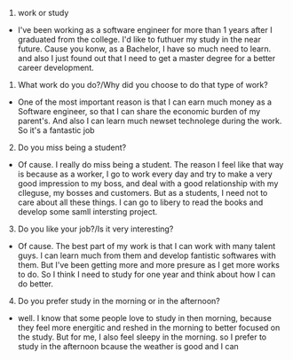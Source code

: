 1. work or study

  * I've been working as a software engineer for more than 1 years after I graduated from the college. I'd like to futhuer my study in the near future. Cause you konw, as a Bachelor, I have so much need to learn. and also I just found out that I need to get a master degree for a better career development.


1. What work do you do?\/Why did you choose to do that type of work?

  * One of the most important reason is that I can earn much money as a Software engineer, so that I can share the economic burden of my parent's. And also I can learn much newset technolege during the work. So it's a fantastic job

2. Do you miss being a student?

  * Of cause. I really do miss being a student. The reason I feel like that way is because as a worker, I go to work every day and try to make a very good impression to my boss, and deal with a good relationship with my clleguse, my bosses and customers. But as a students, I need not to care about all these things. I can go to libery to read the books and develop some samll intersting project.

3. Do you like your job?\/Is it very interesting?

  * Of cause. The best part of my work is that I can work with many talent guys. I can learn much from them and develop fantistic softwares with them. But I've been getting more and more presure as I get more works to do. So I think I need to study for one year and think about how I can do better.

4. Do you prefer study in the morning or in the afternoon?

  * well. I know that some people love to study in then morning, because they feel more energitic and reshed in the morning to better focused on the study. But for me, I also feel sleepy in the morning. so I prefer to study in the afternoon bcause the weather is  good and I can


